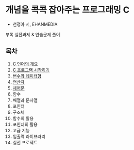 # 개념을 콕콕 잡아주는 프로그래밍 C
* 천정아 저, EHANMEDIA

부록 실전과제 & 연습문제 풀이

## 목차
1. [C 언어의 개요](./Chap1/)
2. [C 프로그램 시작하기](./Chap2/)
3. [변수와 데이터형](./Chap3/)
4. [연산자](./Chap4/)
5. [제어문](./Chap5/)
6. 함수
7. 배열과 문자열
8. 포인터
9. 구조체
10. 함수의 활용
11. 포인터의 활용
12. 고급 기능
13. 입출력 라이브러리
14. 실전 프로젝트
